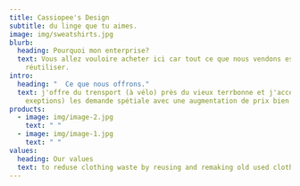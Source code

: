 ```yaml
---
title: Cassiopee's Design
subtitle: du linge que tu aimes.
image: img/sweatshirts.jpg
blurb:
  heading: Pourquoi mon enterprise?
  text: Vous allez vouloire acheter ici car tout ce que nous vendons est à 95%
    réutiliser.
intro:
  heading: "  Ce que nous offrons."
  text: j'offre du trensport (à vélo) près du vieux terrbonne et j'accepte (avec
    exeptions) les demande spétiale avec une augmentation de prix bien sur.
products:
  - image: img/image-2.jpg
    text: " "
  - image: img/image-1.jpg
    text: " "
values:
  heading: Our values
  text: to reduse clothing waste by reusing and remaking old used clothes.
---
```

